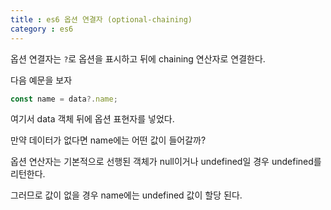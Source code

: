 ```yaml
---
title : es6 옵션 연결자 (optional-chaining)
category : es6 
---
```


옵션 연결자는 `?`로 옵션을 표시하고 뒤에 chaining 연산자로 연결한다.

다음 예문을 보자

```js
const name = data?.name;
```

여기서 data 객체 뒤에 옵션 표현자를 넣었다.

만약 데이터가 없다면 name에는 어떤 값이 들어갈까?

옵션 연산자는 기본적으로 선행된 객체가 null이거나 undefined일 경우  undefined를 리턴한다.

그러므로 값이 없을 경우 name에는 undefined 값이 할당 된다.


